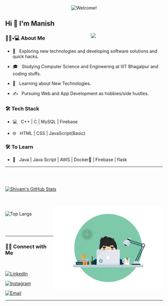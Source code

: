 <div align="center" width="50">

<img src="https://i.imgur.com/T2uj9jE.gif" alt="Welcome!" width="300"/>

</div>
<h2 > Hi 👋 I'm Manish</h2>

<img align='right' src="https://media.giphy.com/media/M9gbBd9nbDrOTu1Mqx/giphy.gif" width="230">

<h3> 👨🏻•💻 About Me </h3>



- 🤔 &nbsp; Exploring new technologies and developing software solutions and quick hacks.

- 🎓 &nbsp; Studying Computer Science and Engineering at IIIT Bhagalpur and coding stuffs.

- 🌱 &nbsp; Learning about New Technologies.

- ✍️ &nbsp; Pursuing Web  and App Development as hobbies/side hustles.



<h3>🛠 Tech Stack</h3>



- 💻 &nbsp;  C++ | C | MySQL | Firebase

- 🌐 &nbsp; HTML | CSS | JavaScript(Basic) 

<!--

- 🛢 &nbsp; MySQL | MongoDB

- 🔧 &nbsp; Git | Markdown | Selenium | Tidyverse

- 🖥 &nbsp; Illustrator| Photoshop | InDesign

-->



<h3>🛠 To Learn</h3>

- 🔧 &nbsp; Java | Java Script | AWS | Docker🐳 | Firebase | flask 

<hr>



<br/><br/>

[![Shivam's GitHub Stats](https://github-readme-stats.vercel.app/api?username=Manishiiitbh&show_icons=true)](https://github.com/Manishiiitbh)

<br/>

<br/>

<img src="https://github.com/nirala69/nirala69/blob/master/70804f7e25b11f29db904f2fa7b4cd9d.gif" width="350" align='right'>

![Top Langs](https://github-readme-stats.vercel.app/api/top-langs/?username=Manishiiitbh&show_icons=true)

<br><br>



<hr>



<h3> 🤝🏻 Connect with Me </h3>

<br>



<p align="center">

<!--
<a href="https://shivammalpani.netlify.app/"><img alt="Website" src="https://img.shields.io/badge/shivammalpani.netlify.app-black?style=flat-square&logo=google-chrome"></a> 
-->

<a href="https://www.linkedin.com/in/manishiiitbh/"><img alt="LinkedIn" src="https://img.shields.io/badge/LinkedIn-Manish%20Singh-blue?style=flat-square&logo=linkedin"></a>

<a href="https://www.instagram.com/man1sh._.singh/"><img alt="Instagram" src="https://img.shields.io/badge/Instagram-man1sh._.singh-black?style=flat-square&logo=instagram"></a>

<a href="mailto:mksingh00t@gmail.com"><img alt="Email" src="https://img.shields.io/badge/Email-mksingh00t@gmail.com-blue?style=flat-square&logo=gmail"></a>

</p>




<!--
![Visitor count](https://visitor-badge.laobi.icu/badge?page_id=Manishiiitbh.Manishiiitbh)   <img src="https://media.giphy.com/media/dxn6fRlTIShoeBr69N/giphy.gif" width="30">

-->



<hr>

<!--
**Manishiiitbh/Manishiiitbh** is a ✨ _special_ ✨ repository because its `README.md` (this file) appears on your GitHub profile.

Here are some ideas to get you started:

- 🔭 I’m currently working on ...
- 🌱 I’m currently learning ...
- 👯 I’m looking to collaborate on ...
- 🤔 I’m looking for help with ...
- 💬 Ask me about ...
- 📫 How to reach me: ...
- 😄 Pronouns: ...
- ⚡ Fun fact: ...
-->
